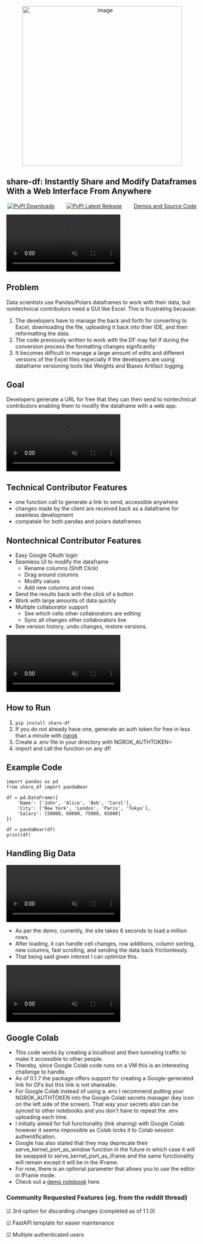 <p align="center">
<img width="420" alt="image" class="center" src="https://github.com/user-attachments/assets/9e2b699d-9b31-4e9e-8f0b-87c1f5420920">
</p>

## share-df: Instantly Share and Modify Dataframes With a Web Interface From Anywhere
<p align="center">
<a href="https://pepy.tech/project/share-df"><img src="https://static.pepy.tech/badge/share-df" alt="PyPI Downloads"></a>
&nbsp;&nbsp;&nbsp;&nbsp;&nbsp;&nbsp;
<a href="https://pypi.org/project/share-df/"><img src="https://img.shields.io/pypi/v/share-df.svg" alt="PyPI Latest Release"></a>
&nbsp;&nbsp;&nbsp;&nbsp;&nbsp;&nbsp;
<a href="https://github.com/RohanAdwankar/share-df">Demos and Source Code</a>
</p>

<video src="https://github.com/user-attachments/assets/752e00c1-b7ce-488c-ae4e-1ae90a8e0fec" controls="controls" muted="muted" style="max-width:100%;"></video>

## Problem
Data scientists use Pandas/Polars dataframes to work with their data, but nontechnical contributors need a GUI like Excel.
This is frustrating because:
1. The developers have to manage the back and forth for converting to Excel, downloading the file, uploading it back into thier IDE, and then reformatting the data.
2. The code previously written to work with the DF may fail if during the conversion process the formatting changes signficantly
3. It becomes difficult to manage a large amount of edits and different versions of the Excel files especially if the developers are using dataframe versioning tools like Weights and Biases Artifact logging.

## Goal      

Developers generate a URL for free that they can then send to nontechnical contributors enabling them to modify the dataframe with a web app.

<video src="https://github.com/user-attachments/assets/fd8e9ea4-b0d5-4d61-abfc-cd584ba7af44" controls="controls" muted="muted" style="max-width:100%;"></video>

## Technical Contributor Features
- one function call to generate a link to send, accessible anywhere 
- changes made by the client are received back as a dataframe for seamless development
- compatale for both pandas and polars dataframes
  
## Nontechnical Contributor Features
- Easy Google OAuth login 
- Seamless UI to modify the dataframe 
    * Rename columns (Shift Click)
    * Drag around columns
    * Modify values
    * Add new columns and rows
- Send the results back with the click of a button
- Work with large amounts of data quickly
- Multiple collaborator support 
    * See which cells other collaborators are editing
    * Sync all changes other collaborators live
- See version history, undo changes, restore versions.

<video src="https://github.com/user-attachments/assets/0389b97f-f145-4327-8901-47aabfe00003" controls="controls" muted="muted" style="max-width:100%;"></video>

## How to Run
1. ```pip install share-df```
2. If you do not already have one, generate an auth token for free in less than a minute with [ngrok](https://dashboard.ngrok.com/)
3. Create a .env file in your directory with NGROK_AUTHTOKEN=<insert your token>
4. import and call the function on any df!

## Example Code
```
import pandas as pd
from share_df import pandaBear

df = pd.DataFrame({
    'Name': ['John', 'Alice', 'Bob', 'Carol'],
    'City': ['New York', 'London', 'Paris', 'Tokyo'],
    'Salary': [50000, 60000, 75000, 65000]
})

df = pandaBear(df)
print(df)
```

## Handling Big Data

<video src="https://github.com/user-attachments/assets/7fdaac68-b77d-49b3-89ff-17af028ff5bf" controls="controls" muted="muted" style="max-width:100%;"></video>

- As per the demo, currently, the site takes 6 seconds to load a million rows.
- After loading, it can handle cell changes, row additions, column sorting, new columns, fast scrolling, and sending the data back frictionlessly.
- That being said given interest I can optimize this.

<video src="https://github.com/user-attachments/assets/373ec28c-d61e-467b-9b54-ff6225126396" controls="controls" muted="muted" style="max-width:100%;"></video>

## Google Colab
- This code works by creating a localhost and then tunneling traffic to make it accessible to other people.
- Thereby, since Google Colab code runs on a VM this is an interesting challenge to handle.
- As of 0.1.7 the package offers support for creating a Google-generated link for DFs but this link is not shareable.
- For Google Colab instead of using a .env I recommend putting your NGROK_AUTHTOKEN into the Google Colab secrets manager (key icon on the left side of the screen). That way your secrets also can be synced to other notebooks and you don't have to repeat the .env uploading each time.
- I initially aimed for full functionality (link sharing) with Google Colab however it seems impossible as Colab locks it to Colab session authentification.
- Google has also stated that they may deprecate their serve_kernel_port_as_window function in the future in which case it will be swapped to serve_kernel_port_as_iframe and the same functionality will remain except it will be in the IFrame.
- For now, there is an optional parameter that allows you to use the editor in IFrame mode.
- Check out a [demo notebook](https://colab.research.google.com/drive/1LUm6vmb-aWBqLk5h9mcLPadQFzAEXiDq?usp=sharing) here.


### Community Requested Features (eg. from the reddit thread)
&#x2611; 3rd option for discarding changes (completed as of 1.1.0)

&#x2611; FastAPI template for easier maintenance

&#x2611; Multiple authenticated users
